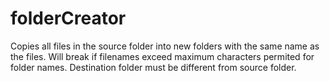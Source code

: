 folderCreator
=============

Copies all files in the source folder into new folders with the same name as the files. Will break if filenames exceed maximum characters permited for folder names. Destination folder must be different from source folder.

